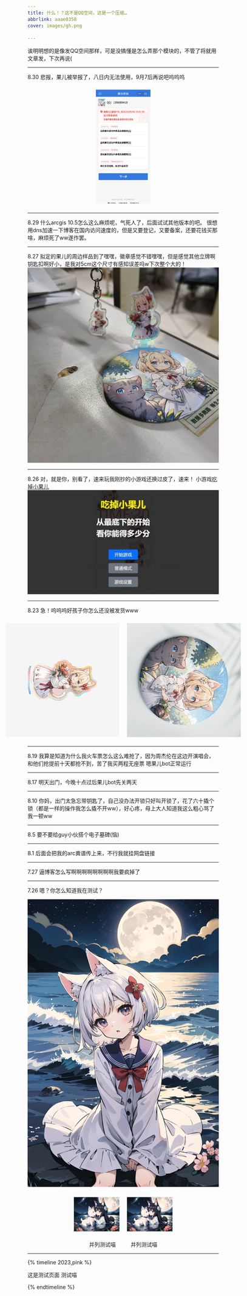 ```yaml
---
title: 什么！？这不是QQ空间，这是一个压缩…
abbrlink: aaae0358
cover: images/gh.png

---
```

诶明明想的是像发QQ空间那样，可是没搞懂是怎么弄那个模块的，不管了将就用文章发，下次再说(

---
8.30
悲报，果儿被举报了，八日内无法使用，9月7后再说吧呜呜呜
<div style="display: flex; justify-content: center; align-items: center;">
  <img src="/images/qq.jpg" width="144" height="300" style="margin: 10px;">
</div>

---
8.29
什么arcgis 10.5怎么这么麻烦呢，气死人了，后面试试其他版本的吧。
很想用dns加速一下博客在国内访问速度的，但是又要登记，又要备案，还要花钱买那啥，麻烦死了ww遂作罢。

---
8.27
拟定的果儿的周边样品到了嘿嘿，徽章感觉不错嘿嘿，但是感觉其他立牌啊钥匙扣啊好小，是我对5cm这个尺寸有感知误差吗w下次整个大的！
![](/images/guozhou.jpg)

---

8.26
对，就是你，别看了，速来玩我刚抄的小游戏还换过皮了，速来！
小游戏[吃掉小果儿](http://8que.xyz/EatGuo/)
![](/images/EatGuo.jpg)

---
8.23
急！呜呜呜好孩子你怎么还没被发货www
<div style="display: flex; justify-content: center; align-items: center;">
  <img src="/images/0.png" width="300" height="300" style="margin: 10px;">
  <img src="/images/1.png" width="300" height="300" style="margin: 10px;">
</div>


---
8.19
我算是知道为什么我火车票怎么这么难抢了，因为周杰伦在这边开演唱会，和他们抢提前十天都抢不到，苦了我买两程无座票
嗯果儿bot正常运行


---
8.17
明天出门，今晚十点过后果儿bot先关两天

---
8.10
你妈，出门太急忘带钥匙了，自己没办法开锁只好叫开锁了，花了六十撬个锁（都是一样的操作我怎么撬不开ww），好心疼，母上大人知道我这么粗心骂了我一顿ww

---
8.5
要不要给guy小伙搭个电子墓碑(恼)

---
8.1
后面会把我的arc粪谱传上来，不行我就挂网盘链接


---
7.27
逼博客怎么写啊啊啊啊啊啊啊啊我要疯掉了

---
7.26
嗯？你怎么知道我在测试？

![这个是图片测试](/images/meow1.png)

<div style="display: flex; justify-content: center; align-items: center;">
  <img src="/images/meow2.png" width="120" height="90" style="margin: 10px;">
  <img src="/images/meow2.png" width="120" height="90" style="margin: 10px;">
</div>

<p style="text-align: center;">并列测试喵&nbsp;&nbsp;&nbsp;&nbsp;&nbsp;&nbsp;&nbsp;&nbsp;&nbsp;&nbsp;并列测试喵</p>


---
{% timeline 2023,pink %}
<!-- timeline 7.26 -->
这是测试页面
测试喵
<!-- endtimeline -->
{% endtimeline %}
